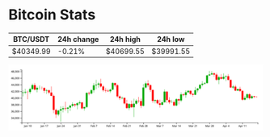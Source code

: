 # Bitcoin Stats

BTC/USDT|24h change|24h high|24h low|
|---|---|---|---|
|$40349.99|-0.21%|$40699.55|$39991.55|

<img src="./chart.svg">
